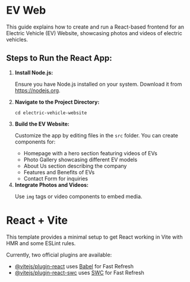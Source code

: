 <h1>EV Web</h1>
<p>This guide explains how to create and run a React-based frontend for an Electric Vehicle (EV) Website, showcasing photos and videos of electric vehicles.</p>
<h2>Steps to Run the React App:</h2>
<ol>
  <li>
    <b>Install Node.js:</b>
    <p>Ensure you have Node.js installed on your system. Download it from <a href="https://nodejs.org" target="_blank">https://nodejs.org</a>.</p>
  </li>
  <li>
    <b>Navigate to the Project Directory:</b>
    <pre><code>cd electric-vehicle-website</code></pre>
  </li>
  <li>
    <b>Build the EV Website:</b>
    <p>Customize the app by editing files in the <code>src</code> folder. You can create components for:</p>
    <ul>
      <li>Homepage with a hero section featuring videos of EVs</li>
      <li>Photo Gallery showcasing different EV models</li>
      <li>About Us section describing the company</li>
      <li>Features and Benefits of EVs</li>
      <li>Contact Form for inquiries</li>
    </ul>
  </li>
  <li>
    <b>Integrate Photos and Videos:</b>
    <p>Use <code>img</code> tags or video components to embed media.</p>
  </li>
</ol>

# React + Vite

This template provides a minimal setup to get React working in Vite with HMR and some ESLint rules.

Currently, two official plugins are available:

- [@vitejs/plugin-react](https://github.com/vitejs/vite-plugin-react/blob/main/packages/plugin-react/README.md) uses [Babel](https://babeljs.io/) for Fast Refresh
- [@vitejs/plugin-react-swc](https://github.com/vitejs/vite-plugin-react-swc) uses [SWC](https://swc.rs/) for Fast Refresh
